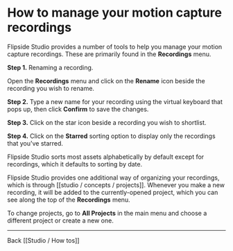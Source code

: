 # How to manage your motion capture recordings

Flipside Studio provides a number of tools to help you manage your motion capture recordings. These are primarily found in the **Recordings** menu.

**Step 1.** Renaming a recording.

Open the **Recordings** menu and click on the **Rename** icon beside the recording you wish to rename.

**Step 2.** Type a new name for your recording using the virtual keyboard that pops up, then click **Confirm** to save the changes.

**Step 3.** Click on the star icon beside a recording you wish to shortlist.

**Step 4.** Click on the **Starred** sorting option to display only the recordings that  you've starred.

Flipside Studio sorts most assets alphabetically by default except for recordings, which it defaults to sorting by date.

Flipside Studio provides one additional way of organizing your recordings, which is through [[studio / concepts / projects]]. Whenever you make a new recording, it will be added to the currently-opened project, which you can see along the top of the **Recordings** menu.

To change projects, go to **All Projects** in the main menu and choose a different project or create a new one.

---

Back [[Studio / How tos]]
